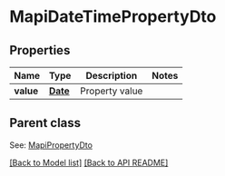 
# MapiDateTimePropertyDto
## Properties
Name | Type | Description | Notes
------------ | ------------- | ------------- | -------------
**value** | [**Date**](Date.md) | Property value              | 


## Parent class

See: [MapiPropertyDto](MapiPropertyDto.md)

[[Back to Model list]](Models.md) [[Back to API README]](README.md)


